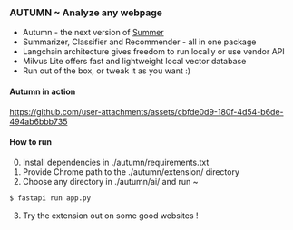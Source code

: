 ### AUTUMN ~ Analyze any webpage

- Autumn - the next version of [Summer](https://github.com/axitc/summer)
- Summarizer, Classifier and Recommender - all in one package
- Langchain architecture gives freedom to run locally or use vendor API
- Milvus Lite offers fast and lightweight local vector database
- Run out of the box, or tweak it as you want :)

#### Autumn in action

https://github.com/user-attachments/assets/cbfde0d9-180f-4d54-b6de-494ab6bbb735

#### How to run

0. Install dependencies in ./autumn/requirements.txt
1. Provide Chrome path to the ./autumn/extension/ directory
2. Choose any directory in ./autumn/ai/ and run ~
```bash
$ fastapi run app.py
```
3. Try the extension out on some good websites !
